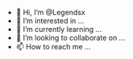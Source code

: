 - 👋 Hi, I’m @Legendsx
- 👀 I’m interested in ...
- 🌱 I’m currently learning ...
- 💞️ I’m looking to collaborate on ...
- 📫 How to reach me ...

<!---
Legendsx/Legendsx is a ✨ special ✨ repository because its `README.md` (this file) appears on your GitHub profile.
You can click the Preview link to take a look at your changes.
--->
